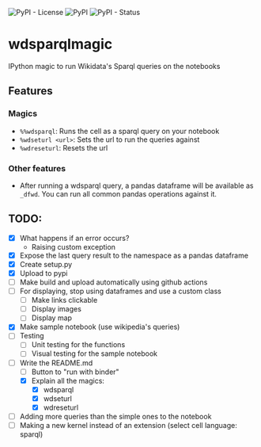 ![PyPI - License](https://img.shields.io/pypi/l/wdsparql?style=for-the-badge)
![PyPI](https://img.shields.io/pypi/v/wdsparql?style=for-the-badge)
![PyPI - Status](https://img.shields.io/pypi/status/wdsparql?style=for-the-badge)

# wdsparqlmagic
IPython magic to run Wikidata's Sparql queries on the notebooks

## Features

### Magics

- `%%wdsparql`: Runs the cell as a sparql query on your notebook
- `%wdseturl <url>`: Sets the url to run the queries against
- `%wdreseturl`: Resets the url

### Other features
- After running a wdsparql query, a pandas dataframe will be available as `_dfwd`. You can run all common pandas operations against it.

## TODO:
- [x] What happens if an error occurs?
  - Raising custom exception
- [x] Expose the last query result to the namespace as a pandas dataframe
- [x] Create setup.py
- [x] Upload to pypi
- [ ] Make build and upload automatically using github actions
- [ ] For displaying, stop using dataframes and use a custom class
  - [ ] Make links clickable
  - [ ] Display images
  - [ ] Display map
- [x] Make sample notebook (use wikipedia's queries)
- [ ] Testing
  - [ ] Unit testing for the functions
  - [ ] Visual testing for the sample notebook
- [ ] Write the README.md
  - [ ] Button to "run with binder"
  - [x] Explain all the magics:
    - [x] wdsparql
    - [x] wdseturl
    - [x] wdreseturl
- [ ] Adding more queries than the simple ones to the notebook
- [ ] Making a new kernel instead of an extension (select cell language: sparql)